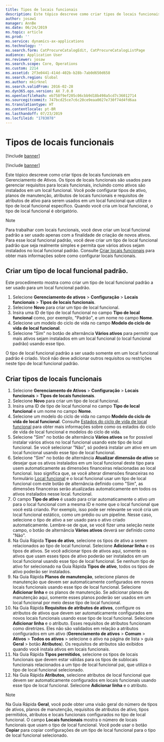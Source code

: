 ```yaml
---
title: Tipos de locais funcionais
description: Este tópico descreve como criar tipos de locais funcionais em Gerenciamento de Ativos.
author: josaw1
manager: AnnBe
ms.date: 06/24/2019
ms.topic: article
ms.prod: ''
ms.service: dynamics-ax-applications
ms.technology: ''
ms.search.form: CatProcureCatalogEdit, CatProcureCatalogListPage
audience: Application User
ms.reviewer: josaw
ms.search.scope: Core, Operations
ms.custom: 2214
ms.assetid: 2f3e0441-414d-402b-b28b-7ab0d650d658
ms.search.region: Global
ms.author: mkirknel
ms.search.validFrom: 2016-02-28
ms.dyn365.ops.version: AX 7.0.0
ms.openlocfilehash: eb758f9ef205c06cbb9d18b498a5cd7c36012714
ms.sourcegitcommit: 747bcd25ce7c6c20ce9eaa0027e730f74d4fd6aa
ms.translationtype: HT
ms.contentlocale: pt-BR
ms.lasthandoff: 07/23/2019
ms.locfileid: "1783078"
---
```

# <a name="functional-location-types"></a>Tipos de locais funcionais

[!include [banner](../../includes/banner.md)]

[!include [banner](../../includes/preview-banner.md)]

Este tópico descreve como criar tipos de locais funcionais em Gerenciamento de Ativos. Os tipos de locais funcionais são usados para gerenciar requisitos para locais funcionais, incluindo como ativos são instalados em um local funcional. Você pode configurar tipos de ativo, planos de manutenção, atributos de locais funcionais e requisitos de atributos de ativo para serem usados em um local funcional que utilize o tipo de local funcional específico. Quando você cria um local funcional, o tipo de local funcional é obrigatório.

>[!NOTE] 
>Para trabalhar com locais funcionais, você deve criar um local funcional padrão a ser usado apenas com a finalidade de criação de novos ativos. Para esse local funcional padrão, você deve criar um tipo de local funcional padrão que seja realmente simples e permita que vários ativos sejam instalados no local funcional padrão. Consulte [Criar locais funcionais](../functional-locations/create-functional-locations.md) para obter mais informações sobre como configurar locais funcionais.

## <a name="create-a-default-functional-location-type"></a>Criar um tipo de local funcional padrão.

Este procedimento mostra como criar um tipo de local funcional padrão a ser usado para um local funcional padrão.

1. Selecione **Gerenciamento de ativos** > **Configuração** > **Locais funcionais** > **Tipos de locais funcionais**.
2. Selecione **Novo** para criar um tipo de local funcional.
3. Insira uma ID de tipo de local funcional no campo **Tipo de local funcional** como, por exemplo, "Padrão", e um nome no campo **Nome**.
4. Selecione um modelo do ciclo de vida no campo **Modelo do ciclo de vida de local funcional**.
5. Selecione "Sim" no botão de alternância **Vários ativos** para permitir que mais ativos sejam instalados em um local funcional (o local funcional padrão) usando esse tipo.

O tipo de local funcional padrão a ser usado somente em um local funcional padrão é criado. Você não deve adicionar outros requisitos ou restrições neste tipo de local funcional padrão.


## <a name="create-functional-location-types"></a>Criar tipos de locais funcionais

1. Selecione **Gerenciamento de Ativos** > **Configuração** > **Locais funcionais** > **Tipos de locais funcionais**.
2. Selecione **Novo** para criar um tipo de local funcional.
3. Insira uma ID de tipo de local funcional no campo **Tipo de local funcional** e um nome no campo **Nome**.
4. Selecione um modelo do ciclo de vida no campo **Modelo do ciclo de vida de local funcional**. Consulte [Estados do ciclo de vida de local funcional](../setup-for-functional-locations/functional-location-stages.md) para obter mais informações sobre como os estados do ciclo de vida de local funcional e modelos do ciclo de vida.
5. Selecione "Sim" no botão de alternância **Vários ativos** se for possível instalar vários ativos no local funcional usando este tipo de local funcional. Se você selecionar "Não", só poderá instalar *um* ativo em um local funcional usando esse tipo de local funcional.
6. Selecione "Sim" no botão de alternância **Atualizar dimensão de ativo** se desejar que os ativos instalados em um local funcional deste tipo para usem automaticamente as dimensões financeiras relacionadas ao local funcional. Isso significa que, se você alterar dimensões financeiras no formulário [Local funcional](../functional-locations/create-functional-locations.md) e o local funcional usar um tipo de local funcional com este botão de alternância definido como "Sim", as dimensões financeiras serão atualizadas automaticamente em todos os ativos instalados nesse local. funcional.
7. O campo **Tipo de ativo** é usado para criar automaticamente o ativo *um* para o local funcional com a mesma ID e nome que o local funcional que você está criando. Por exemplo, isso pode ser relevante se você cria um local funcional estático, como um prédio ou um pipeline. Nesse caso, selecione o tipo de ativo a ser usado para o ativo criado automaticamente. Lembre-se de que, se você fizer uma seleção neste campo, o botão de alternância **Vários ativos** deverá ser definido como "Não".
8. Na Guia Rápida **Tipos de ativo**, selecione os tipos de ativo a serem relacionados ao tipo de local funcional. Selecione **Adicionar linha** e os tipos de ativos. Se você adicionar tipos de ativos aqui, somente os ativos que usam esses tipos de ativo poderão ser instalados em um local funcional usando esse tipo de local funcional. Se nenhum tipo de ativo for selecionado na Guia Rápida **Tipos de ativo**, todos os tipos de ativo poderão ser instalados.
9. Na Guia Rápida **Planos de manutenção**, selecione planos de manutenção que devem ser automaticamente configurados em novos locais funcionais usando esse tipo de local funcional. Selecione **Adicionar linha** e os planos de manutenção. Se adicionar planos de manutenção aqui, somente esses planos poderão ser usados em um local funcional por meio desse tipo de local funcional.
10. Na Guia Rápida **Requisitos de atributos de ativos**, configure os atributos de ativos que devem ser automaticamente configurados em novos locais funcionais usando esse tipo de local funcional. Selecione **Adicionar linha** e o atributo. Esses requisitos de atributos funcionam como diretrizes. Eles não são validados em relação a atributos configurados em um ativo (**Gerenciamento de ativos** > **Comum** > **Ativos** > **Todos os ativos** > selecione o ativo na página de lista > guia **Geral** > botão **Atributos**). Os requisitos de atributos são exibidos quando você instala ativos em locais funcionais.
11. Na Guia Rápida **Tipos permitidos**, selecione os tipos de locais funcionais que devem estar válidas para os tipos de sublocais funcionais relacionados a um tipo de local funcional pai, que utiliza o tipo de local funcional selecionado.
12. Na Guia Rápida **Atributos**, selecione atributos de local funcional que devem ser automaticamente configurados em locais funcionais usando esse tipo de local funcional. Selecione **Adicionar linha** e o atributo.


>[!NOTE] 
>Na Guia Rápida **Geral**, você pode obter uma visão geral do número de tipos de ativos, planos de manutenção, requisitos de atributos de ativo, tipos permitidos, atributos e locais funcionais configurados no tipo de local funcional. O campo **Locais funcionais** mostra o número de locais funcionais que usam o tipo de local funcional. Você pode usar o botão **Copiar** para copiar configurações de um tipo de local funcional para o tipo de local funcional selecionado.
